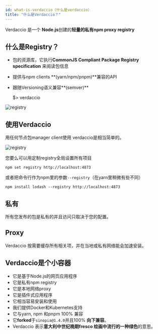 ```yaml
---
id: what-is-verdaccio（什么是verdaccio）
title: "什么是Verdaccio？"
---
```

Verdaccio 是一个 **Node.js**创建的**轻量的私有npm proxy registry**

## 什么是Registry？

* 包的资源库，它执行**CommonJS Compliant Package Registry specification** 来阅读包信息
* 提供与npm clients **(yarn/npm/pnpm)**兼容的API
* 跟随Versioning语义兼容**(semver)**

    $> verdaccio
    

![registry](/svg/verdaccio_server.gif)

## 使用Verdaccio

用任何节点包manager client使用 verdaccio是相当简单的。

![registry](/svg/npm_install.gif)

您要么可以用定制registry全局设置所有项目

    npm set registry http://localhost:4873
    

或者把命令行作为npm里的参数`--registry`（在yarn里稍微有些不同）

    npm install lodash --registry http://localhost:4873
    

## 私有

所有您发布的包是私有的并且访问只取决于您的配置。

## Proxy

Verdaccio 按需要缓存所有相关项，并在当地或私有网络能会加速安装。

## Verdaccio是个小容器

* 它是基于Node.js的网页应用程序
* 它是私有npm registry
* 它是本地网络proxy
* 它是插件式应用程序
* 它相当容易安装和使用
* 我们提供Docker和Kubernetes支持
* 它与yarn, npm 和pnpm 100% 兼容
* 它**forked**于`sinopia@1.4.0`并且100% **向下兼容**。
* Verdaccio 表示**意大利中世纪晚期fresco 绘画中流行的一种绿色**的意思。
